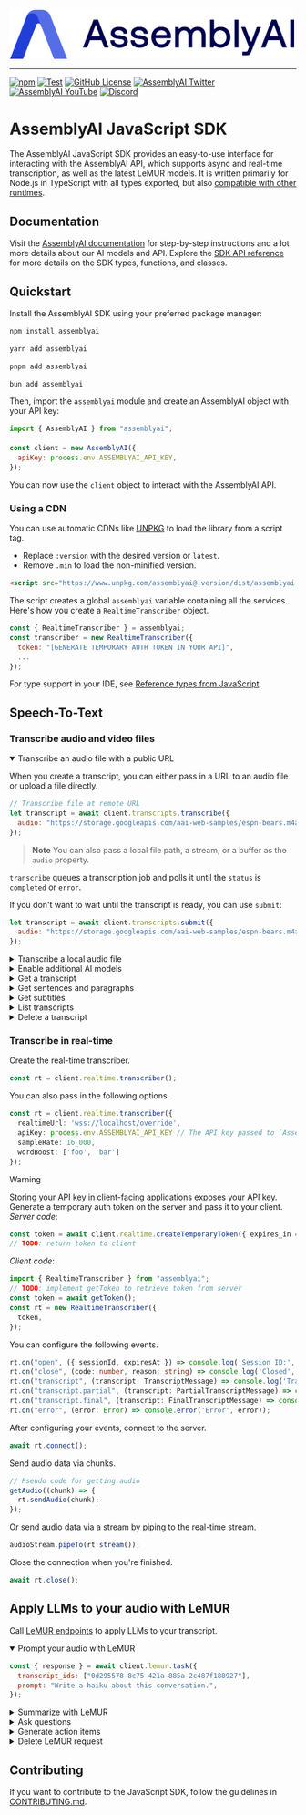 <img src="https://github.com/AssemblyAI/assemblyai-node-sdk/blob/main/assemblyai.png?raw=true" width="500"/>

---

[![npm](https://img.shields.io/npm/v/assemblyai)](https://www.npmjs.com/package/assemblyai)
[![Test](https://github.com/AssemblyAI/assemblyai-node-sdk/actions/workflows/test.yml/badge.svg)](https://github.com/AssemblyAI/assemblyai-node-sdk/actions/workflows/test.yml)
[![GitHub License](https://img.shields.io/github/license/AssemblyAI/assemblyai-node-sdk)](https://github.com/AssemblyAI/assemblyai-node-sdk/blob/main/LICENSE)
[![AssemblyAI Twitter](https://img.shields.io/twitter/follow/AssemblyAI?label=%40AssemblyAI&style=social)](https://twitter.com/AssemblyAI)
[![AssemblyAI YouTube](https://img.shields.io/youtube/channel/subscribers/UCtatfZMf-8EkIwASXM4ts0A)](https://www.youtube.com/@AssemblyAI)
[![Discord](https://img.shields.io/discord/875120158014853141?logo=discord&label=Discord&link=https%3A%2F%2Fdiscord.com%2Fchannels%2F875120158014853141&style=social)
](https://assemblyai.com/discord)

# AssemblyAI JavaScript SDK

The AssemblyAI JavaScript SDK provides an easy-to-use interface for interacting with the AssemblyAI API,
which supports async and real-time transcription, as well as the latest LeMUR models.
It is written primarily for Node.js in TypeScript with all types exported, but also [compatible with other runtimes](./docs/compat.md).

## Documentation

Visit the [AssemblyAI documentation](https://www.assemblyai.com/docs) for step-by-step instructions and a lot more details about our AI models and API.
Explore the [SDK API reference](https://assemblyai.github.io/assemblyai-node-sdk/) for more details on the SDK types, functions, and classes.

## Quickstart

Install the AssemblyAI SDK using your preferred package manager:

```bash
npm install assemblyai
```

```bash
yarn add assemblyai
```

```bash
pnpm add assemblyai
```

```bash
bun add assemblyai
```

Then, import the `assemblyai` module and create an AssemblyAI object with your API key:

```js
import { AssemblyAI } from "assemblyai";

const client = new AssemblyAI({
  apiKey: process.env.ASSEMBLYAI_API_KEY,
});
```

You can now use the `client` object to interact with the AssemblyAI API.

### Using a CDN

You can use automatic CDNs like [UNPKG](https://unpkg.com/) to load the library from a script tag.

- Replace `:version` with the desired version or `latest`.
- Remove `.min` to load the non-minified version.

```html
<script src="https://www.unpkg.com/assemblyai@:version/dist/assemblyai.umd.min.js"></script>
```

The script creates a global `assemblyai` variable containing all the services.
Here's how you create a `RealtimeTranscriber` object.

```js
const { RealtimeTranscriber } = assemblyai;
const transcriber = new RealtimeTranscriber({
  token: "[GENERATE TEMPORARY AUTH TOKEN IN YOUR API]",
  ...
});
```

For type support in your IDE, see [Reference types from JavaScript](./docs/reference-types-from-js.md).

## Speech-To-Text

### Transcribe audio and video files

<details open>
  <summary>Transcribe an audio file with a public URL</summary>

When you create a transcript, you can either pass in a URL to an audio file or upload a file directly.

```js
// Transcribe file at remote URL
let transcript = await client.transcripts.transcribe({
  audio: "https://storage.googleapis.com/aai-web-samples/espn-bears.m4a",
});
```

> **Note**
> You can also pass a local file path, a stream, or a buffer as the `audio` property.

`transcribe` queues a transcription job and polls it until the `status` is `completed` or `error`.

If you don't want to wait until the transcript is ready, you can use `submit`:

```js
let transcript = await client.transcripts.submit({
  audio: "https://storage.googleapis.com/aai-web-samples/espn-bears.m4a",
});
```

</details>

<details>
  <summary>Transcribe a local audio file</summary>

When you create a transcript, you can either pass in a URL to an audio file or upload a file directly.

```js
// Upload a file via local path and transcribe
let transcript = await client.transcripts.transcribe({
  audio: "./news.mp4",
});
```

> **Note:**
> You can also pass a file URL, a stream, or a buffer as the `audio` property.

`transcribe` queues a transcription job and polls it until the `status` is `completed` or `error`.

If you don't want to wait until the transcript is ready, you can use `submit`:

```js
let transcript = await client.transcripts.submit({
  audio: "./news.mp4",
});
```

</details>

<details>
  <summary>Enable additional AI models</summary>

You can extract even more insights from the audio by enabling any of our [AI models](https://www.assemblyai.com/docs/audio-intelligence) using _transcription options_.
For example, here's how to enable [Speaker diarization](https://www.assemblyai.com/docs/speech-to-text/speaker-diarization) model to detect who said what.

```js
let transcript = await client.transcripts.transcribe({
  audio: "https://storage.googleapis.com/aai-web-samples/espn-bears.m4a",
  speaker_labels: true,
});
for (let utterance of transcript.utterances) {
  console.log(`Speaker ${utterance.speaker}: ${utterance.text}`);
}
```

</details>

<details>
  <summary>Get a transcript</summary>

This will return the transcript object in its current state. If the transcript is still processing, the `status` field will be `queued` or `processing`. Once the transcript is complete, the `status` field will be `completed`.

```js
const transcript = await client.transcripts.get(transcript.id);
```

If you created a transcript using `.submit()`, you can still poll until the transcript `status` is `completed` or `error` using `.waitUntilReady()`:

```js
const transcript = await client.transcripts.waitUntilReady(transcript.id, {
  // How frequently the transcript is polled in ms. Defaults to 3000.
  pollingInterval: 1000,
  // How long to wait in ms until the "Polling timeout" error is thrown. Defaults to infinite (-1).
  pollingTimeout: 5000,
});
```

</details>
<details>
  <summary>Get sentences and paragraphs</summary>

```js
const sentences = await client.transcripts.sentences(transcript.id);
const paragraphs = await client.transcripts.paragraphs(transcript.id);
```

</details>

<details>
  <summary>Get subtitles</summary>

```js
const charsPerCaption = 32;
let srt = await client.transcripts.subtitles(transcript.id, "srt");
srt = await client.transcripts.subtitles(transcript.id, "srt", charsPerCaption);

let vtt = await client.transcripts.subtitles(transcript.id, "vtt");
vtt = await client.transcripts.subtitles(transcript.id, "vtt", charsPerCaption);
```

</details>
<details>
  <summary>List transcripts</summary>

This will return a page of transcripts you created.

```js
const page = await client.transcripts.list();
```

You can also paginate over all pages.

```typescript
let previousPageUrl: string | null = null;
do {
  const page = await client.transcripts.list(previousPageUrl);
  previousPageUrl = page.page_details.prev_url;
} while (previousPageUrl !== null);
```

> [!NOTE]
> To paginate over all pages, you need to use the `page.page_details.prev_url`
> because the transcripts are returned in descending order by creation date and time.
> The first page is are the most recent transcript, and each "previous" page are older transcripts.

</details>

<details>
<summary>Delete a transcript</summary>

```js
const res = await client.transcripts.delete(transcript.id);
```

</details>

### Transcribe in real-time

Create the real-time transcriber.

```typescript
const rt = client.realtime.transcriber();
```

You can also pass in the following options.

```typescript
const rt = client.realtime.transcriber({
  realtimeUrl: 'wss://localhost/override',
  apiKey: process.env.ASSEMBLYAI_API_KEY // The API key passed to `AssemblyAI` will be used by default,
  sampleRate: 16_000,
  wordBoost: ['foo', 'bar']
});
```

> [!WARNING]
> Storing your API key in client-facing applications exposes your API key.
> Generate a temporary auth token on the server and pass it to your client.
> _Server code_:
>
> ```typescript
> const token = await client.realtime.createTemporaryToken({ expires_in = 60 });
> // TODO: return token to client
> ```
>
> _Client code_:
>
> ```typescript
> import { RealtimeTranscriber } from "assemblyai";
> // TODO: implement getToken to retrieve token from server
> const token = await getToken();
> const rt = new RealtimeTranscriber({
>   token,
> });
> ```

You can configure the following events.

<!-- prettier-ignore -->
```typescript
rt.on("open", ({ sessionId, expiresAt }) => console.log('Session ID:', sessionId, 'Expires at:', expiresAt));
rt.on("close", (code: number, reason: string) => console.log('Closed', code, reason));
rt.on("transcript", (transcript: TranscriptMessage) => console.log('Transcript:', transcript));
rt.on("transcript.partial", (transcript: PartialTranscriptMessage) => console.log('Partial transcript:', transcript));
rt.on("transcript.final", (transcript: FinalTranscriptMessage) => console.log('Final transcript:', transcript));
rt.on("error", (error: Error) => console.error('Error', error));
```

After configuring your events, connect to the server.

```typescript
await rt.connect();
```

Send audio data via chunks.

```typescript
// Pseudo code for getting audio
getAudio((chunk) => {
  rt.sendAudio(chunk);
});
```

Or send audio data via a stream by piping to the real-time stream.

```typescript
audioStream.pipeTo(rt.stream());
```

Close the connection when you're finished.

```typescript
await rt.close();
```

## Apply LLMs to your audio with LeMUR

Call [LeMUR endpoints](https://www.assemblyai.com/docs/api-reference/lemur) to apply LLMs to your transcript.

<details open>
<summary>Prompt your audio with LeMUR</summary>

```js
const { response } = await client.lemur.task({
  transcript_ids: ["0d295578-8c75-421a-885a-2c487f188927"],
  prompt: "Write a haiku about this conversation.",
});
```

</details>

<details>
<summary>Summarize with LeMUR</summary>

```js
const { response } = await client.lemur.summary({
  transcript_ids: ["0d295578-8c75-421a-885a-2c487f188927"],
  answer_format: "one sentence",
  context: {
    speakers: ["Alex", "Bob"],
  },
});
```

</details>

<details>
<summary>Ask questions</summary>

```js
const { response } = await client.lemur.questionAnswer({
  transcript_ids: ["0d295578-8c75-421a-885a-2c487f188927"],
  questions: [
    {
      question: "What are they discussing?",
      answer_format: "text",
    },
  ],
});
```

</details>
<details>
<summary>Generate action items</summary>

```js
const { response } = await client.lemur.actionItems({
  transcript_ids: ["0d295578-8c75-421a-885a-2c487f188927"],
});
```

</details>
<details>
<summary>Delete LeMUR request</summary>

```js
const response = await client.lemur.purgeRequestData(lemurResponse.request_id);
```

</details>

## Contributing

If you want to contribute to the JavaScript SDK, follow the guidelines in [CONTRIBUTING.md](./CONTRIBUTING.md).

